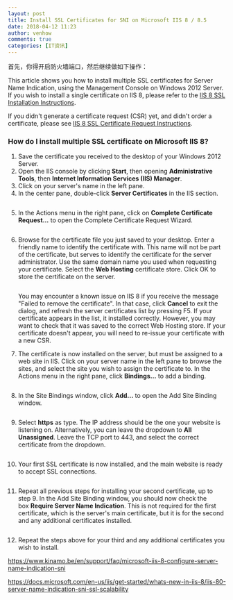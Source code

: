 ```yaml
---
layout: post
title: Install SSL Certificates for SNI on Microsoft IIS 8 / 8.5
date: 2018-04-12 11:23
author: venhow
comments: true
categories: [IT资讯]
---
```

首先，你得开启防火墙端口，然后继续做如下操作：

This article shows you how to install multiple SSL certificates for Server Name Indication, using the Management Console on Windows 2012 Server. If you wish to install a single certificate on IIS 8, please refer to the <a href="https://www.kinamo.be/en/kb/microsoft-iis-8-install-ssl-certificate">IIS 8 SSL Installation Instructions</a>.

If you didn't generate a certificate request (CSR) yet, and didn't order a certificate, please see <a href="https://www.kinamo.be/en/kb/microsoft-iis-8-install-ssl-certificate">IIS 8 SSL Certificate Request Instructions</a>.

<h3 class="nav-enabled">How do I install multiple SSL certificate on Microsoft IIS 8?</h3>

<ol>
    <li>Save the certificate you received to the desktop of your Windows 2012 Server.</li>
    <li>Open the IIS console by clicking <strong>Start</strong>, then opening <strong>Administrative Tools</strong>, then <strong>Internet Information Services (IIS) Manager</strong>.</li>
    <li>Click on your server's name in the left pane.</li>
    <li>In the center pane, double-click <strong>Server Certificates</strong> in the IIS section.

<img src="https://www.kinamo.be/upload/web/image/FAQ/en/iis8/iis8-generate-ssl-csr-1.png" alt="" /></li>
    <li>In the Actions menu in the right pane, click on <strong>Complete Certificate Request</strong><strong>...</strong> to open the Complete Certificate Request Wizard.

<img src="https://www.kinamo.be/upload/web/image/FAQ/en/iis8/iis8-install-ssl-2.png" alt="" /></li>
    <li>Browse for the certificate file you just saved to your desktop. Enter a friendly name to identify the certificate with. This name will not be part of the certificate, but serves to identify the certificate for the server administrator. Use the same domain name you used when requesting your certificate. Select the <strong>Web Hosting</strong> certificate store. Click OK to store the certificate on the server.

<img src="https://www.kinamo.be/upload/web/image/FAQ/en/iis8/iis8-install-ssl-sni-3.png" alt="" />

You may encounter a known issue on IIS 8 if you receive the message "Failed to remove the certificate". In that case, click <strong>Cancel</strong> to exit the dialog, and refresh the server certificates list by pressing F5. If your certificate appears in the list, it installed correctly. However, you may want to check that it was saved to the correct Web Hosting store. If your certificate doesn't appear, you will need to re-issue your certificate with a new CSR.</li>
    <li>The certificate is now installed on the server, but must be assigned to a web site in IIS. Click on your server name in the left pane to browse the sites, and select the site you wish to assign the certificate to. In the Actions menu in the right pane, click <strong>Bindings...</strong> to add a binding.

<img src="https://www.kinamo.be/upload/web/image/FAQ/en/iis8/iis8-install-ssl-4.png" alt="" /></li>
    <li>In the Site Bindings window, click <strong>Add...</strong> to open the Add Site Binding window.

<img src="https://www.kinamo.be/upload/web/image/FAQ/en/iis8/iis8-install-ssl-5.png" alt="" /></li>
    <li>Select <strong>https</strong> as type. The IP address should be the one your website is listening on. Alternatively, you can leave the dropdown to <strong>All Unassigned</strong>. Leave the TCP port to 443, and select the correct certificate from the dropdown.

<img src="https://www.kinamo.be/upload/web/image/FAQ/en/iis8/iis8-install-ssl-6.png" alt="" /></li>
    <li>Your first SSL certificate is now installed, and the main website is ready to accept SSL connections.

<img src="https://www.kinamo.be/upload/web/image/FAQ/en/iis8/iis8-install-ssl-7.png" alt="" /></li>
    <li>Repeat all previous steps for installing your second certificate, up to step 9. In the Add Site Binding window, you should now check the box <strong>Require Server Name Indication</strong>. This is not required for the first certificate, which is the server's main certificate, but it is for the second and any additional certificates installed.

<img src="https://www.kinamo.be/upload/web/image/FAQ/en/iis8/iis8-install-ssl-sni-8.png" alt="" /></li>
    <li>Repeat the steps above for your third and any additional certificates you wish to install.</li>
</ol>

https://www.kinamo.be/en/support/faq/microsoft-iis-8-configure-server-name-indication-sni

https://docs.microsoft.com/en-us/iis/get-started/whats-new-in-iis-8/iis-80-server-name-indication-sni-ssl-scalability
